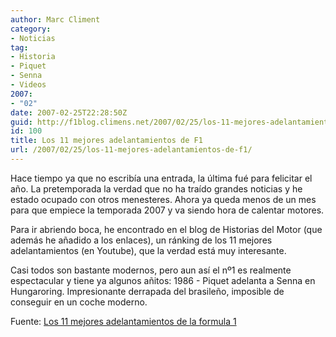 ```yaml
---
author: Marc Climent
category:
- Noticias
tag:
- Historia
- Piquet
- Senna
- Videos
2007:
- "02"
date: 2007-02-25T22:28:50Z
guid: http://f1blog.climens.net/2007/02/25/los-11-mejores-adelantamientos-de-f1/
id: 100
title: Los 11 mejores adelantamientos de F1
url: /2007/02/25/los-11-mejores-adelantamientos-de-f1/
---
```


Hace tiempo ya que no escribía una entrada, la última fué para felicitar el año. La pretemporada la verdad que no ha traído grandes noticias y he estado ocupado con otros menesteres. Ahora ya queda menos de un mes para que empiece la temporada 2007 y va siendo hora de calentar motores.

Para ir abriendo boca, he encontrado en el blog de Historias del Motor (que además he añadido a los enlaces), un ránking de los 11 mejores adelantamientos (en Youtube), que la verdad está muy interesante.

Casi todos son bastante modernos, pero aun así el nº1 es realmente espectacular y tiene ya algunos añitos: 1986 - Piquet adelanta a Senna en Hungaroring. Impresionante derrapada del brasileño, imposible de conseguir en un coche moderno.

Fuente: [Los 11 mejores adelantamientos de la formula 1](http://www.historiasdelmotor.com/2007/los-11-mejores-adelantamientos-de-la-formula-1/)